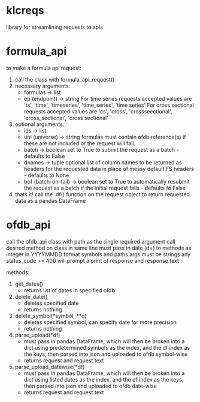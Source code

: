 # klcreqs
library for streamlining requests to apis

# formula_api
to make a formula api request:
1. call the class with formula_api_request()
2. necessary arguments:
   * formulas -> list
   * ep (endpoint) -> string
        For time series requests accepted values are 'ts', 'time', 'timeseries', 'time_series', 'time series'
        For cross sectional requests accepted values are 'cs', 'cross', 'crossseectional', 'cross_sectional', 'cross sectional'
3. optional arguments:
   * ids -> list
   * uni (universe) -> string
        formulas must contain ofdb reference(s) if these are not included or the request will fail.
   * batch -> boolean
        set to True to submit the request as a batch - defaults to False
   * dnames -> tuple
        optional list of column names to be returned as headers for the requested data in place of messy default FS headers - defaults to None
   * bof (batch-on-fail) -> boolean
        set to True to automatically resubmit the request as a batch if the initial request fails - defaults fo False
4. thats it! call the .df() function on the request object to return requested data as a pandas DataFrame

# ofdb_api
call the ofdb_api class with path as the single required argument
call desired method on class in same line
must pass in date (d=) to methods as integer in YYYYMMDD format
symbols and paths args must be strings
any status_code >= 400 will prompt a print of response and response.text

methods:
1. get_dates()
    * returns list of dates in specified ofdb
2. delete_date()
    * deletes specified date
    * returns nothing
3. delete_symbol(*symbol, **d)
    * deletes specified symbol, can specify date for more precision
    * returns nothing
4. parse_upload(*df)
    * must pass in pandas DataFrame, which will then be broken into a dict using predetermined symbols as the index, and the df index as the keys, then parsed into json and uploaded to ofdb symbol-wise
    * returns request and request.text
5. parse_upload_datewise(*df)
    * must pass in pandas DataFrame, which will then be broken into a dict using listed dates as the index. and the df index as the keys, then parsed into json and uploaded to ofdb date-wise
    * returns request and request.text
